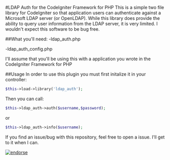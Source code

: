 #LDAP Auth for the CodeIgniter Framework for PHP
This is a simple two file library for CodeIgniter so that application users can authenticate against a Microsoft LDAP server (or OpenLDAP).
While this library does provide the ability to query user information from the LDAP server, it is very limited. I wouldn't expect this software to be bug free.

##What you'll need:
-ldap_auth.php

-ldap_auth_config.php

I'll assume that you'll be using this with a application you wrote in the CodeIgniter Framework for PHP 

##Usage
In order to use this plugin you must first initalize it in your controller:

```php
$this->load->library('ldap_auth');
```

Then you can call:

```php
$this->ldap_auth->auth($username,$password);
```

or


```php
$this->ldap_auth->info($username);
```
If you find an issue/bug with this repository, feel free to open a issue. I'll get to it when I can.


[![endorse](http://api.coderwall.com/dwaynehale/endorse.png)](http://coderwall.com/dwaynehale)

